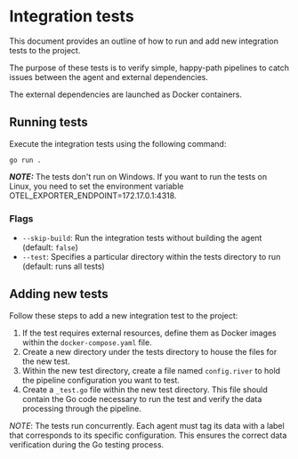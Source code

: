# Integration tests

This document provides an outline of how to run and add new integration tests to the project.

The purpose of these tests is to verify simple, happy-path pipelines to catch issues between the agent and external dependencies.

The external dependencies are launched as Docker containers.

## Running tests

Execute the integration tests using the following command:

`go run .`

**_NOTE:_** The tests don't run on Windows. If you want to run the tests on Linux, you need to set the environment variable OTEL_EXPORTER_ENDPOINT=172.17.0.1:4318.

### Flags

* `--skip-build`: Run the integration tests without building the agent (default: `false`)
* `--test`: Specifies a particular directory within the tests directory to run (default: runs all tests)

## Adding new tests

Follow these steps to add a new integration test to the project:

1. If the test requires external resources, define them as Docker images within the `docker-compose.yaml` file.
2. Create a new directory under the tests directory to house the files for the new test.
3. Within the new test directory, create a file named `config.river` to hold the pipeline configuration you want to test.
4. Create a `_test.go` file within the new test directory. This file should contain the Go code necessary to run the test and verify the data processing through the pipeline.

 _NOTE_: The tests run concurrently. Each agent must tag its data with a label that corresponds to its specific configuration. This ensures the correct data verification during the Go testing process.
